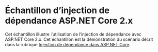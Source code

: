 # <a name="aspnet-core-dependency-injection-2x-sample"></a>Échantillon d’injection de dépendance ASP.NET Core 2.x

Cet échantillon illustre l’utilisation de l’injection de dépendance avec ASP.NET Core 2.x. Cet échantillon est la démonstration du scénario décrit dans la rubrique [Injection de dépendance dans ASP.NET Core](https://docs.microsoft.com/aspnet/core/fundamentals/dependency-injection).
